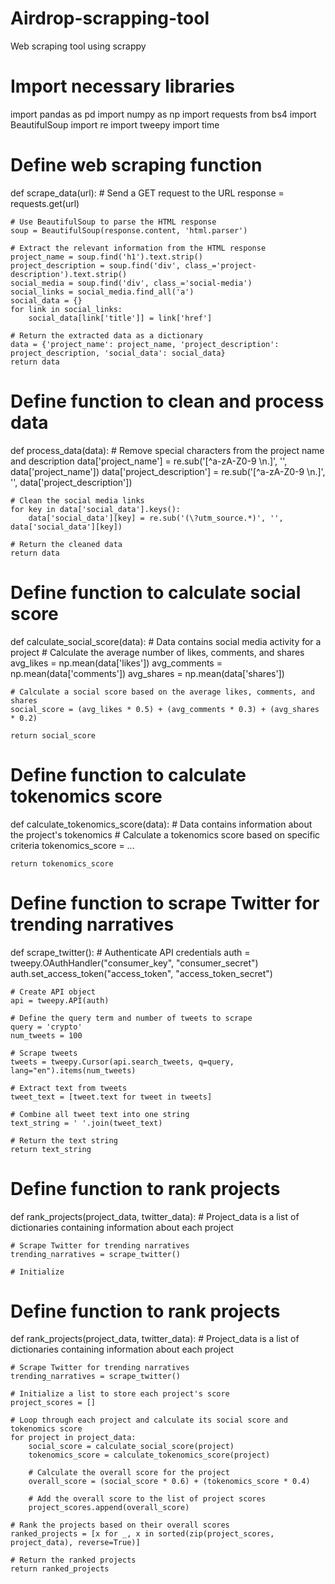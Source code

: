 # Airdrop-scrapping-tool
Web scraping tool using scrappy
# Import necessary libraries
import pandas as pd
import numpy as np
import requests
from bs4 import BeautifulSoup
import re
import tweepy
import time

# Define web scraping function
def scrape_data(url):
    # Send a GET request to the URL
    response = requests.get(url)
    
    # Use BeautifulSoup to parse the HTML response
    soup = BeautifulSoup(response.content, 'html.parser')
    
    # Extract the relevant information from the HTML response
    project_name = soup.find('h1').text.strip()
    project_description = soup.find('div', class_='project-description').text.strip()
    social_media = soup.find('div', class_='social-media')
    social_links = social_media.find_all('a')
    social_data = {}
    for link in social_links:
        social_data[link['title']] = link['href']
        
    # Return the extracted data as a dictionary
    data = {'project_name': project_name, 'project_description': project_description, 'social_data': social_data}
    return data

# Define function to clean and process data
def process_data(data):
    # Remove special characters from the project name and description
    data['project_name'] = re.sub('[^a-zA-Z0-9 \n\.]', '', data['project_name'])
    data['project_description'] = re.sub('[^a-zA-Z0-9 \n\.]', '', data['project_description'])
    
    # Clean the social media links
    for key in data['social_data'].keys():
        data['social_data'][key] = re.sub('(\?utm_source.*)', '', data['social_data'][key])
        
    # Return the cleaned data
    return data

# Define function to calculate social score
def calculate_social_score(data):
    # Data contains social media activity for a project
    # Calculate the average number of likes, comments, and shares
    avg_likes = np.mean(data['likes'])
    avg_comments = np.mean(data['comments'])
    avg_shares = np.mean(data['shares'])

    # Calculate a social score based on the average likes, comments, and shares
    social_score = (avg_likes * 0.5) + (avg_comments * 0.3) + (avg_shares * 0.2)
    
    return social_score

# Define function to calculate tokenomics score
def calculate_tokenomics_score(data):
    # Data contains information about the project's tokenomics
    # Calculate a tokenomics score based on specific criteria
    tokenomics_score = ...
    
    return tokenomics_score

# Define function to scrape Twitter for trending narratives
def scrape_twitter():
    # Authenticate API credentials
    auth = tweepy.OAuthHandler("consumer_key", "consumer_secret")
    auth.set_access_token("access_token", "access_token_secret")

    # Create API object
    api = tweepy.API(auth)

    # Define the query term and number of tweets to scrape
    query = 'crypto'
    num_tweets = 100

    # Scrape tweets
    tweets = tweepy.Cursor(api.search_tweets, q=query, lang="en").items(num_tweets)

    # Extract text from tweets
    tweet_text = [tweet.text for tweet in tweets]

    # Combine all tweet text into one string
    text_string = ' '.join(tweet_text)

    # Return the text string
    return text_string

# Define function to rank projects
def rank_projects(project_data, twitter_data):
    # Project_data is a list of dictionaries containing information about each project
    
    # Scrape Twitter for trending narratives
    trending_narratives = scrape_twitter()

    # Initialize
# Define function to rank projects
def rank_projects(project_data, twitter_data):
    # Project_data is a list of dictionaries containing information about each project
    
    # Scrape Twitter for trending narratives
    trending_narratives = scrape_twitter()

    # Initialize a list to store each project's score
    project_scores = []

    # Loop through each project and calculate its social score and tokenomics score
    for project in project_data:
        social_score = calculate_social_score(project)
        tokenomics_score = calculate_tokenomics_score(project)
        
        # Calculate the overall score for the project
        overall_score = (social_score * 0.6) + (tokenomics_score * 0.4)

        # Add the overall score to the list of project scores
        project_scores.append(overall_score)
    
    # Rank the projects based on their overall scores
    ranked_projects = [x for _, x in sorted(zip(project_scores, project_data), reverse=True)]
    
    # Return the ranked projects
    return ranked_projects
